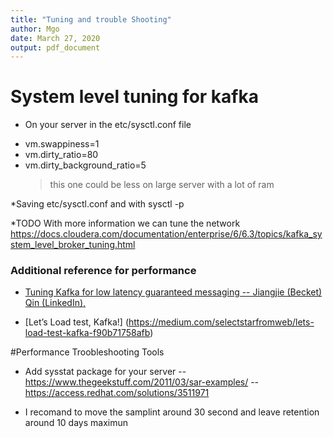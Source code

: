 ```yaml
---
title: "Tuning and trouble Shooting"
author: Mgo
date: March 27, 2020
output: pdf_document
---
```


# System level tuning for kafka

* On your server in the etc/sysctl.conf file
- vm.swappiness=1 
- vm.dirty_ratio=80
- vm.dirty_background_ratio=5 
  >this one could be less on large server with a lot of ram 

 *Saving etc/sysctl.conf and with sysctl -p

 *TODO With more information we can tune the network 
https://docs.cloudera.com/documentation/enterprise/6/6.3/topics/kafka_system_level_broker_tuning.html
 



### Additional reference for performance

* [Tuning Kafka for low latency guaranteed messaging -- Jiangjie (Becket) Qin (LinkedIn),](https://www.youtube.com/watch?v=oQe7PpDDdzA)

* [Let’s Load test, Kafka!] (https://medium.com/selectstarfromweb/lets-load-test-kafka-f90b71758afb)


#Performance Troobleshooting Tools
- Add  sysstat  package for your server
-- https://www.thegeekstuff.com/2011/03/sar-examples/
-- https://access.redhat.com/solutions/3511971
* I recomand to move the samplint around 30 second and leave retention around 10 days maximun


